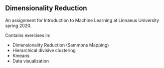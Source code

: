 ## Dimensionality Reduction

An assignment for Introduction to Machine Learning at Linnaeus University spring 2020.

Contains exercises in:

* Dimensionality Reduction (Sammons Mapping)
* Hierarchical divisive clustering
* Kmeans
* Data visualization